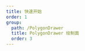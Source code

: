 ```yaml
---
title: 快速开始
order: 1
group: 
  path: /PolygonDrawer
  title: PolygonDrawer 绘制面
  order: 3
---
```


<code src="./start.tsx" compact="true" defaultShowCode="true"></code>
